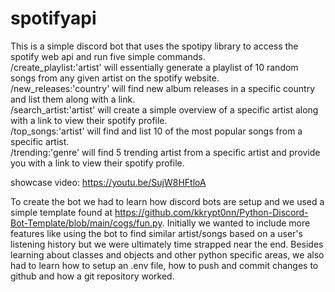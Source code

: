 # spotifyapi 
This is a simple discord bot that uses the spotipy library to access the spotify web api and run five simple commands. \
/create_playlist:'artist' will essentially generate a playlist of 10 random songs from any given artist on the spotify website.\
/new_releases:'country' will find new album releases in a specific country and list them along with a link. \
/search_artist:'artist' will create a simple overview of a specific artist along with a link to view their spotify profile.\
/top_songs:'artist' will find and list 10 of the most popular songs from a specific artist.\
/trending:'genre' will find 5 trending artist from a specific artist and provide you with a link to view their spotify profile.

showcase video: https://youtu.be/SujW8HFtloA

To create the bot we had to learn how discord bots are setup and we used a simple template found at https://github.com/kkrypt0nn/Python-Discord-Bot-Template/blob/main/cogs/fun.py. Initially we wanted to include more features like using the bot to find similar artist/songs based on a user's listening history but we were ultimately time strapped near the end. Besides learning about classes and objects and other python specific areas, we also had to learn how to setup an .env file, how to push and commit changes to github and how a git repository worked. 
